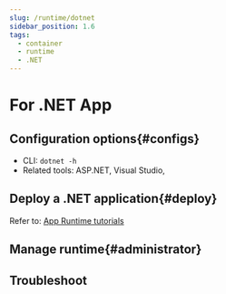 ```yaml
---
slug: /runtime/dotnet
sidebar_position: 1.6
tags:
  - container
  - runtime
  - .NET
---
```


# For .NET App

## Configuration options{#configs}

- CLI: `dotnet -h`
- Related tools: ASP.NET, Visual Studio,

## Deploy a .NET application{#deploy}

Refer to: [App Runtime tutorials](../runtime#quick)

## Manage runtime{#administrator}

## Troubleshoot